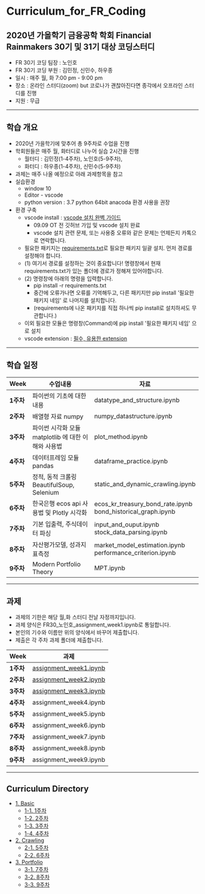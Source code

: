 # Curriculum_for_FR_Coding


## 2020년 가을학기 금융공학 학회 Financial Rainmakers 30기 및 31기 대상 코딩스터디
- FR 30기 코딩 팀장 : 노인호 
- FR 30기 코딩 부원 : 김민정, 신민수, 하우종
- 일시 : 매주 월, 화 7:00 pm - 9:00 pm
- 장소 : 온라인 스터디(zoom) but 코로나가 괜찮아진다면 종각에서 오프라인 스터디를 진행
- 지원 : 무급


<hr/>

## 학습 개요 
- 2020년 가을학기에 맞추어 총 9주차로 수업을 진행
-  학회원들은 매주 월, 화터디로 나누어 실습 2시간을 진행
    - 월터디 : 김민정(1-4주차), 노인호(5-9주차),
    - 화터디 : 하우종(1-4주차), 신민수(5-9주차)
- 과제는 매주 나올 예정으로 아래 과제항목을 참고
- 실습환경
   - window 10
   - Editor - vscode
   - python version : 3.7 python 64bit anacoda 환경 사용을 권장
- 환경 구축
  - vscode install : [vscode 설치 완벽 가이드](https://www.notion.so/noinho/vscode-254df8598e5442f88862659dd3b057d9)
    - 09.09 OT 전 깃허브 가입 및 vscode 설치 완료
    - vscode 설치 관련 문제, 또는 사용중 오류와 같은 문제는 언제든지 카톡으로 연락합니다. 
  - 필요한 패키지는 [requirements.txt](https://github.com/nosy0411/Curriculum_for_FR_Coding/blob/master/requirements.txt)로 필요한 패키지 일괄 설치. 먼저 경로를 설정해야 합니다.<br> 
  - (1) 여기서 경로를 설정하는 것이 중요합니다! 명령창에서 현재 requirements.txt가 있는 폴더에 경로가 정해져 있어야합니다.
  - (2) 명령창에 아래의 명령을 입력합니다.
    - pip install -r requirements.txt
    - 중간에 오류가나면 오류를 기억해두고, 다른 패키지만 pip install '필요한 패키지 네임' 로 나머지를 설치합니다.
    - (requirements에 나온 패키지를 직접 하나씩 pip install로 설치하셔도 무관합니다.)
  - 이외 필요한 모듈은 명령창(Command)에 pip install '필요한 패키지 네임' 으로 설치
  - vscode extension : [필수, 유용한 extension](https://www.notion.so/noinho/vscode-extension-27f79093400a4d7e930804c6f81a1196)
  

<hr/>

## 학습 일정

|Week|수업내용|자료|
|---|---|---|
|**1주차**|파이썬의 기초에 대한 내용|datatype_and_structure.ipynb|
|**2주차**|배열형 자료 numpy|numpy_datastructure.ipynb|
|**3주차**|파이썬 시각화 모듈 matplotlib 에 대한 이해와 사용법|plot_method.ipynb|
|**4주차**|데이터프레임 모듈 pandas|dataframe_practice.ipynb|
|**5주차**|정적, 동적 크롤링 BeautifulSoup, Selenium|static_and_dynamic_crawling.ipynb|
|**6주차**|한국은행 ecos api 사용법 및 Plotly 시각화|ecos_kr_treasury_bond_rate.ipynb<br>bond_historical_graph.ipynb|
|**7주차**|기본 입출력, 주식데이터 파싱|input_and_ouput.ipynb<br>stock_data_parsing.ipynb|
|**8주차**|자산평가모델, 성과지표측정|market_model_estimation.ipynb<br>performance_criterion.ipynb|
|**9주차**|Modern Portfolio Theory|MPT.ipynb|

<hr/>

## 과제

- 과제의 기한은 해당 월,화 스터디 전날 자정까지입니다.
- 과제 양식은 FR30_노인호_assignment_week1.ipynb로 통일합니다.
- 본인의 기수와 이름만 위의 양식에서 바꾸어 제출합니다.
- 제출은 각 주차 과제 폴더에 제출합니다.


|Week|과제|
|---|---|
|**1주차**|[assignment_week1.ipynb](https://github.com/nosy0411/Curriculum_for_FR_Coding/blob/master/1.%20Basic/1%EC%A3%BC%EC%B0%A8/assignment_week1.ipynb)|
|**2주차**|[assignment_week2.ipynb](https://github.com/nosy0411/Curriculum_for_FR_Coding/blob/master/1.%20Basic/2%EC%A3%BC%EC%B0%A8/assignment_week2.ipynb)|
|**3주차**|[assignment_week3.ipynb](https://github.com/nosy0411/Curriculum_for_FR_Coding/blob/master/1.%20Basic/3%EC%A3%BC%EC%B0%A8/assignment_week3.ipynb)|
|**4주차**|assignment_week4.ipynb|
|**5주차**|assignment_week5.ipynb|
|**6주차**|assignment_week6.ipynb|
|**7주차**|assignment_week7.ipynb|
|**8주차**|assignment_week8.ipynb|
|**9주차**|assignment_week9.ipynb|

<hr/>

## Curriculum Directory
* [1. Basic](https://github.com/nosy0411/Curriculum_for_FR_Coding/tree/master/1.%20Basic)
  * [1-1. 1주차](https://github.com/nosy0411/Curriculum_for_FR_Coding/tree/master/1.%20Basic/1%EC%A3%BC%EC%B0%A8)
  * [1-2. 2주차](https://github.com/nosy0411/Curriculum_for_FR_Coding/tree/master/1.%20Basic/2%EC%A3%BC%EC%B0%A8)
  * [1-3. 3주차](https://github.com/nosy0411/Curriculum_for_FR_Coding/tree/master/1.%20Basic/3%EC%A3%BC%EC%B0%A8)
  * [1-4. 4주차](https://github.com/nosy0411/Curriculum_for_FR_Coding/tree/master/1.%20Basic/4%EC%A3%BC%EC%B0%A8)
* [2. Crawling](https://github.com/nosy0411/Curriculum_for_FR_Coding/tree/master/2.%20Crawling)
  * [2-1. 5주차](https://github.com/nosy0411/Curriculum_for_FR_Coding/tree/master/2.%20Crawling/5%EC%A3%BC%EC%B0%A8)
  * [2-2. 6주차](https://github.com/nosy0411/Curriculum_for_FR_Coding/tree/master/2.%20Crawling/6%EC%A3%BC%EC%B0%A8)
* [3. Portfolio](https://github.com/nosy0411/Curriculum_for_FR_Coding/tree/master/3.%20Portfolio)
  * [3-1. 7주차](https://github.com/nosy0411/Curriculum_for_FR_Coding/tree/master/3.%20Portfolio/7%EC%A3%BC%EC%B0%A8)
  * [3-2. 8주차](https://github.com/nosy0411/Curriculum_for_FR_Coding/tree/master/3.%20Portfolio/8%EC%A3%BC%EC%B0%A8)
  * [3-3. 9주차](https://github.com/nosy0411/Curriculum_for_FR_Coding/tree/master/3.%20Portfolio/9%EC%A3%BC%EC%B0%A8)

